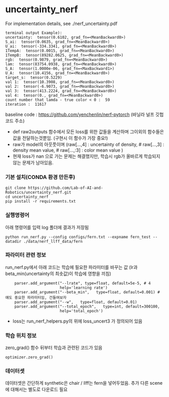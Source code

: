 # uncertainty_nerf
For implementation details, see ./nerf_uncertainty.pdf

```
terminal output Example):
uncertainty:  tensor(0.6102, grad_fn=<MeanBackward0>)
S_ai:  tensor(0.0635, grad_fn=<MeanBackward0>)
U_ai:  tensor(-334.3341, grad_fn=<MeanBackward0>)
1TempA:  tensor(0.0015, grad_fn=<MeanBackward0>)
1TempB:  tensor(89282.0625, grad_fn=<MeanBackward0>)
rgb:  tensor(0.9879, grad_fn=<MeanBackward0>)
lam:  tensor(83754.0938, grad_fn=<MeanBackward0>)
S_A:  tensor(1.0000e-06, grad_fn=<MaxBackward1>)
U_A:  tensor(10.4156, grad_fn=<MeanBackward0>)
target_s:  tensor(0.5229)
val 1:  tensor(10.3908, grad_fn=<MeanBackward0>)
val 2:  tensor(-6.9073, grad_fn=<MeanBackward0>)
val 3:  tensor(413.2224, grad_fn=<MeanBackward0>)
val 4:  tensor(0., grad_fn=<MeanBackward0>)
count number that lamda - true color < 0 :  59
iteration :  11617
```

baseline code : https://github.com/yenchenlin/nerf-pytorch (바닐라 널프 깃헙코드 주소)





- def raw2outputs 함수에서 모든 loss를 위한 값들을 계산하며 그이외의 함수들은 값을 전달하는것뿐임. (구현시 이 함수가 가장 중요!)
- raw가 model의 아웃풋이며 (raw[...,4] : uncertainty of density, # raw[...,3] : density mean value, # raw[...,:3] : color mean value )
- 현재 loss가 nan 으로 가는 문제는 해결했지만, 학습시 rgb가 올바르게 학습되지 않는 문제가 남아있음.

### 기본 설치(CONDA 환경 만든후)
```
git clone https://github.com/Lab-of-AI-and-Robotics/uncertainty_nerf.git
cd uncertainty_nerf
pip install -r requirements.txt
```

### 실행명령어
아래 명령어를 입력 log 폴더에 결과가 저장됨
```
python run_nerf.py --config configs/fern.txt --expname fern_test --datadir ./data/nerf_llff_data/fern
```

### 파라미터 관련 정보
run_nerf.py에서 아래 코드는 학습에 필요한 파라미터를 바꾸는 값 (lr과 beta_min(uncertainty의 최솟값)이 학습에 영향을 끼침)
```
    parser.add_argument("--lrate", type=float, default=5e-5, # 4 
                        help='learning rate')
    parser.add_argument("--beta_min",   type=float, default=0.001) # 얘도 중요한 파라미터임, 건들여보자
    parser.add_argument("--w",   type=float, default=0.01) 
    parser.add_argument("--total_epoch",   type=int, default=300100, 
                        help='total_epoch')
```

- loss는 run_nerf_helpers.py의 위에 loss_uncert3 가 정의되어 있음


### 학습 위치 정보
zero_grad() 함수 뒤부터 학습과 관련된 코드가 있음
```
optimizer.zero_grad()
```


### 데이터셋
데이터셋은 간단하게 synthetic은 chair / llff는 fern을 넣어두었음. 추가 다른 scene에 대해서는 별도로 다운로드 필요

